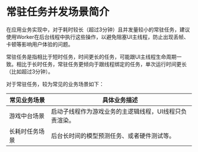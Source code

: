 # 常驻任务并发场景简介

在应用业务实现中，对于耗时较长（超过3分钟）且并发量较小的常驻任务，建议使用Worker在后台线程中执行这些操作，以避免阻塞UI主线程，防止出现丢帧、卡顿等影响用户体验的问题。

常驻任务是指相比于短时任务，时间更长的任务，可能跟UI主线程生命周期一致。相比于长时任务，常驻任务更倾向于跟线程绑定的任务，单次运行时间更长（比如超过3分钟）。

对于常驻任务，较为常见的业务场景如下：

| 常见业务场景 | 具体业务描述 |
| -------- | -------- |
| 游戏中台场景 | 启动子线程作为游戏业务的主逻辑线程，UI线程只负责渲染。 |
| 长耗时任务场景 | 后台长时间的模型预测任务、或者硬件测试等。 |
